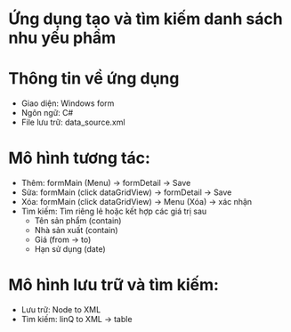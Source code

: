 # Ứng dụng tạo và tìm kiếm danh sách nhu yếu phẩm
# Thông tin về ứng dụng
  - Giao diện: Windows form
  - Ngôn ngữ: C#
  - File lưu trữ: data_source.xml
# Mô hình tương tác:
  - Thêm: formMain (Menu) -> formDetail -> Save
  - Sửa: formMain (click dataGridView) -> formDetail -> Save
  - Xóa: formMain (click dataGridView) -> Menu (Xóa) -> xác nhận
  - Tìm kiếm: Tìm riêng lẻ hoặc kết hợp các giá trị sau
    + Tên sản phẩm (contain)
    + Nhà sản xuất (contain)
    + Giá (from -> to)
    + Hạn sử dụng (date)
# Mô hình lưu trữ và tìm kiếm:
  - Lưu trữ: Node to XML
  - Tìm kiếm: linQ to XML -> table
